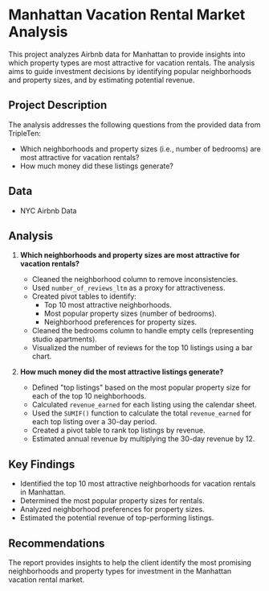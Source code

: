 # Manhattan Vacation Rental Market Analysis

This project analyzes Airbnb data for Manhattan to provide insights into which property types are most attractive for vacation rentals. The analysis aims to guide investment decisions by identifying popular neighborhoods and property sizes, and by estimating potential revenue.

## Project Description

The analysis addresses the following questions from the provided data from TripleTen:

* Which neighborhoods and property sizes (i.e., number of bedrooms) are most attractive for vacation rentals?
* How much money did these listings generate?

## Data

* NYC Airbnb Data

## Analysis

1.  **Which neighborhoods and property sizes are most attractive for vacation rentals?**

    * Cleaned the neighborhood column to remove inconsistencies.
    * Used `number_of_reviews_ltm` as a proxy for attractiveness.
    * Created pivot tables to identify:
        * Top 10 most attractive neighborhoods.
        * Most popular property sizes (number of bedrooms).
        * Neighborhood preferences for property sizes.
    * Cleaned the bedrooms column to handle empty cells (representing studio apartments).
    * Visualized the number of reviews for the top 10 listings using a bar chart.

2.  **How much money did the most attractive listings generate?**

    * Defined "top listings" based on the most popular property size for each of the top 10 neighborhoods.
    * Calculated `revenue_earned` for each listing using the calendar sheet.
    * Used the `SUMIF()` function to calculate the total `revenue_earned` for each top listing over a 30-day period.
    * Created a pivot table to rank top listings by revenue.
    * Estimated annual revenue by multiplying the 30-day revenue by 12.

## Key Findings

* Identified the top 10 most attractive neighborhoods for vacation rentals in Manhattan.
* Determined the most popular property sizes for rentals.
* Analyzed neighborhood preferences for property sizes.
* Estimated the potential revenue of top-performing listings.

## Recommendations

The report provides insights to help the client identify the most promising neighborhoods and property types for investment in the Manhattan vacation rental market.

